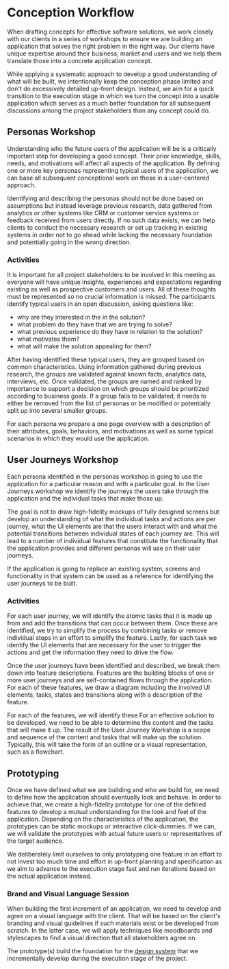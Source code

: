 # Conception Workflow

When drafting concepts for effective software solutions, we work closely with
our clients in a series of workshops to ensure we are building an application
that solves the right problem in the right way. Our clients have unique
expertise around their business, market and users and we help them translate
those into a concrete application concept.

While applying a systematic approach to develop a good understanding of what
will be built, we intentionally keep the conception phase limited and don't do
excessively detailed up-front design. Instead, we aim for a quick transition to
the execution stage in which we turn the concept into a usable application which
serves as a much better foundation for all subsequent discussions among the
project stakeholders than any concept could do.

## Personas Workshop

Understanding who the future users of the application will be is a critically
important step for developing a good concept. Their prior knowledge, skills,
needs, and motivations will affect all aspects of the application. By defining
one or more key personas representing typical users of the application, we can
base all subsequent conceptional work on those in a user-centered approach.

Identifying and describing the personas should not be done based on assumptions
but instead leverage previous research, data gathered from analytics or other
systems like CRM or customer service systems or feedback received from users
directly. If no such data exists, we can help clients to conduct the necessary
research or set up tracking in existing systems in order not to go ahead while
lacking the necessary foundation and potentially going in the wrong direction.

### Activities

It is important for all project stakeholders to be involved in this meeting as
everyone will have unique insights, experiences and expectations regarding
existing as well as prospective customers and users. All of these thoughts must
be represented so no crucial information is missed. The participants identify
typical users in an open discussion, asking questions like:

- why are they interested in the in the solution?
- what problem do they have that we are trying to solve?
- what previous experience do they have in relation to the solution?
- what motivates them?
- what will make the solution appealing for them?

After having identified these typical users, they are grouped based on common
characteristics. Using information gathered during previous research, the groups
are validated against known facts, analytics data, interviews, etc. Once
validated, the groups are named and ranked by importance to support a decision
on which groups should be prioritized according to business goals. If a group
fails to be validated, it needs to either be removed from the list of personas
or be modified or potentially split up into several smaller groups.

For each persona we prepare a one page overview with a description of their
attributes, goals, behaviors, and motivations as well as some typical scenarios
in which they would use the application.

## User Journeys Workshop

Each persona identified in the personas workshop is going to use the application
for a particular reason and with a particular goal. In the User Journeys
workshop we identify the journeys the users take through the application and the
individual tasks that make those up.

The goal is not to draw high-fidelity mockups of fully designed screens but
develop an understanding of what the individual tasks and actions are per
journey, what the UI elements are that the users interact with and what the
potential transitions between individual states of each journey are. This will
lead to a number of individual features that constitute the functionality that
the application provides and different personas will use on their user journeys.

If the application is going to replace an existing system, screens and
functionality in that system can be used as a reference for identifying the user
journeys to be built.

### Activities

For each user journey, we will identify the atomic tasks that it is made up from
and add the transitions that can occur between them. Once these are identified,
we try to simplify the process by combining tasks or remove individual steps in
an effort to simplify the feature. Lastly, for each task we identify the UI
elements that are necessary for the user to trigger the actions and get the
information they need to drive the flow.

Once the user journeys have been identified and described, we break them down
into feature descriptions. Features are the building blocks of one or more user
journeys and are self-contained flows through the application. For each of these
features, we draw a diagram including the involved UI elements, tasks, states
and transitions along with a description of the feature.

For each of the features, we will identify these For an effective solution to be
developed, we need to be able to determine the content and the tasks that will
make it up. The result of the User Journey Workshop is a scope and sequence of
the content and tasks that will make up the solution. Typically, this will take
the form of an outline or a visual representation, such as a flowchart.

## Prototyping

Once we have defined what we are building and who we build for, we need to
define how the application should eventually look and behave. In order to
achieve that, we create a high-fidelity prototype for one of the defined
features to develop a mutual understanding for the look and feel of the
application. Depending on the characteristics of the application, the prototypes
can be static mockups or interactive click-dummies. If we can, we will validate
the prototypes with actual future users or representatives of the target
audience.

We deliberately limit ourselves to only prototyping one feature in an effort to
not invest too much time and effort in up-front planning and specification as we
aim to advance to the execution stage fast and run iterations based on the
actual application instead.

### Brand and Visual Language Session

When building the first increment of an application, we need to develop and
agree on a visual language with the client. That will be based on the client's
branding and visual guidelines if such materials exist or be developed from
scratch. In the latter case, we will apply techniques like moodboards and
stylescapes to find a visual direction that all stakeholders agree on.

The prototype(s) build the foundation for the
[design system](../execution/design/#design-systems) that we incrementally
develop during the execution stage of the project.
